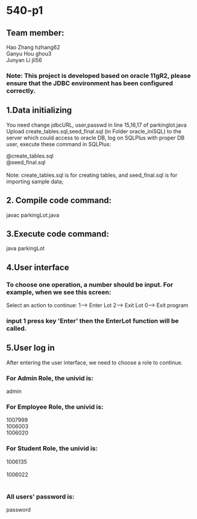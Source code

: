 # 540-p1

## Team member:
Hao Zhang hzhang62 
<br>
Ganyu Hou ghou3 
<br>
Junyan Li jli56 
<br>

### Note: This project is developed based on oracle 11gR2, please ensure that the JDBC environment has been configured correctly.

## 1.Data initializing
You need change jdbcURL, user,passwd in line 15,16,17 of parkinglot.java
<br>
Upload create_tables.sql,seed_final.sql (in Folder oracle_iniSQL) to the server which could access to oracle DB, 
log on SQLPlus with proper DB user, execute these command in SQLPlus:


@create_tables.sql 
<br>
@seed_final.sql
<br> <br>
Note: create_tables.sql is for creating tables, and seed_final.sql is for importing sample data;

## 2. Compile code command:
javac parkingLot.java 

## 3.Execute code command:
java parkingLot

## 4.User interface
### To choose one operation, a number should be input. For example, when we see this screen:
Select an action to continue:
1--> Enter Lot
2--> Exit Lot
0--> Exit program

### input 1 press key 'Enter' then the EnterLot function will be called.

## 5.User log in
After entering the user interface, we need to choose a role to continue.
### For Admin Role, the univid is:
admin

### For Employee Role, the univid is:
1007999 
<br>
1006003 
<br>
1006020 
<br>

### For Student Role, the univid is:
1006135  
<br>
1006022  
<br>

### All users' password is:
password
